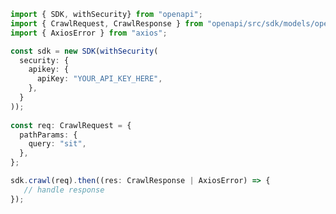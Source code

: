 <!-- Start SDK Example Usage -->
```typescript
import { SDK, withSecurity} from "openapi";
import { CrawlRequest, CrawlResponse } from "openapi/src/sdk/models/operations";
import { AxiosError } from "axios";

const sdk = new SDK(withSecurity(
  security: {
    apikey: {
      apiKey: "YOUR_API_KEY_HERE",
    },
  }
));
    
const req: CrawlRequest = {
  pathParams: {
    query: "sit",
  },
};

sdk.crawl(req).then((res: CrawlResponse | AxiosError) => {
   // handle response
});
```
<!-- End SDK Example Usage -->